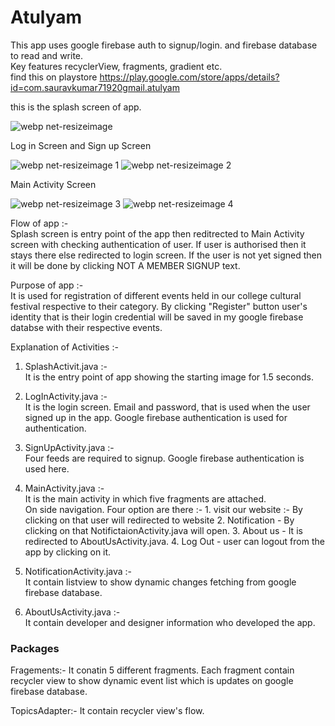 # Atulyam

This app uses google firebase auth to signup/login.
and firebase database to read and write.<br>
 Key features recyclerView, fragments, gradient etc.<br>
find this on playstore
https://play.google.com/store/apps/details?id=com.sauravkumar71920gmail.atulyam

this is the splash screen of app.

![webp net-resizeimage](https://user-images.githubusercontent.com/33747587/42918214-84b63b08-8b2a-11e8-93d4-6a27ab73139e.png)


Log in Screen and Sign up Screen

![webp net-resizeimage 1](https://user-images.githubusercontent.com/33747587/42918300-f2e09434-8b2a-11e8-87b2-e59c3f3d7719.png) ![webp net-resizeimage 2](https://user-images.githubusercontent.com/33747587/42918381-3c93d154-8b2b-11e8-8e6f-0b4aa453d80a.png)

Main Activity Screen

![webp net-resizeimage 3](https://user-images.githubusercontent.com/33747587/42918483-a4ba53ca-8b2b-11e8-89b5-b7a3d60622a4.png) ![webp net-resizeimage 4](https://user-images.githubusercontent.com/33747587/42918545-dd87fa54-8b2b-11e8-9f70-fd1c7f2657c9.png)

Flow of app :-<br>
Splash screen is entry point of the app then reditrected to Main Activity screen with checking authentication of user. If user is authorised then it stays there else redirected to login screen. If the user is not yet signed then it will be done by clicking NOT A MEMBER SIGNUP text. 

Purpose of app :- <br>
It is used for registration of different events held in our college cultural festival respective to their category. By clicking "Register"
button user's identity that is their login credential will be saved in my google firebase databse with their respective events.

Explanation of Activities :- <br>

1. SplashActivit.java :- <br>
   It is the entry point of app showing the starting image for 1.5 seconds.
   
2. LogInActivity.java :-<br>
   It is the login screen. Email and password, that is used when the user signed up in the app. Google firebase authentication is used
   for authentication.
   
3. SignUpActivity.java :- <br>
   Four feeds are required to signup. Google firebase authentication is used here.
  
4. MainActivity.java :- <br>
   It is the main activity in which five fragments are attached.<br>
   On side navigation. Four option are there :-
                                            1. visit our website :- By clicking on that user will redirected to website
                                            2. Notification - By clicking on that NotifictaionActivity.java will open.
                                            3. About us - It is redirected to AboutUsActivity.java.
                                            4. Log Out - user can logout from the app by clicking on it.
                                            
5. NotificationActivity.java :-<br>
   It contain listview to show dynamic changes fetching from google firebase database.
   
6. AboutUsActivity.java :-<br>
   It contain developer and designer information who developed the app.
   
   
### Packages
 Fragements:- It conatin 5 different fragments. Each fragment contain recycler view to show dynamic event list which is updates on        google firebase database.<br>
 
 TopicsAdapter:- It contain recycler view's flow.
 


